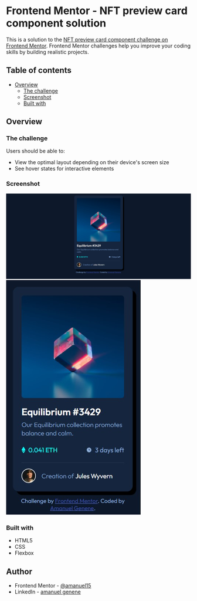 # Frontend Mentor - NFT preview card component solution

This is a solution to the [NFT preview card component challenge on Frontend Mentor](https://www.frontendmentor.io/challenges/nft-preview-card-component-SbdUL_w0U). Frontend Mentor challenges help you improve your coding skills by building realistic projects. 

## Table of contents

- [Overview](#overview)
  - [The challenge](#the-challenge)
  - [Screenshot](#screenshot)
  - [Built with](#built-with)

## Overview

### The challenge

Users should be able to:

- View the optimal layout depending on their device's screen size
- See hover states for interactive elements

### Screenshot

![desktop preview](./screenshots/desktop_screenshot.jpg)
![mobile preview](./screenshots/mobile_screenshot.jpg)

### Built with

- HTML5
- CSS
- Flexbox

## Author

- Frontend Mentor - [@amanuel15](https://www.frontendmentor.io/profile/amanuel15)
- LinkedIn - [amanuel genene](www.linkedin.com/in/amanuel-g)
